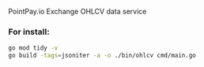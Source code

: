 PointPay.io Exchange OHLCV data service 

### For install:

```bash
go mod tidy -v
go build -tags=jsoniter -a -o ./bin/ohlcv cmd/main.go
